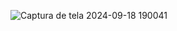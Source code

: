 
![Captura de tela 2024-09-18 190041](https://github.com/user-attachments/assets/23448a06-a432-40ea-864f-082dfec8948b)
